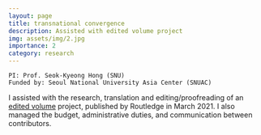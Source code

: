 ```yaml
---
layout: page
title: transnational convergence
description: Assisted with edited volume project
img: assets/img/2.jpg
importance: 2
category: research
---
```


```
PI: Prof. Seok-Kyeong Hong (SNU)
Funded by: Seoul National University Asia Center (SNUAC)
```

I assisted with the research, translation and editing/proofreading of an [edited volume](https://snuac.snu.ac.kr/eng/index.php/2021/03/25/transnational-convergence-of-east-asian-pop-culture/) project, published by Routledge in March 2021. I also managed the budget, administrative duties, and communication between contributors. 
